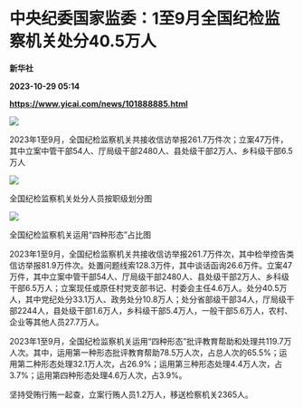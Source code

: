 # 中央纪委国家监委：1至9月全国纪检监察机关处分40.5万人
**新华社**

**2023-10-29 05:14**

**https://www.yicai.com/news/101888885.html**

![](https://imgcdn.yicai.com/uppics/slides/2023/10/18284366171594785e4de5369652f962.jpg)

2023年1至9月，全国纪检监察机关共接收信访举报261.7万件次；立案47万件，其中立案中管干部54人、厅局级干部2480人、县处级干部2万人、乡科级干部6.5万人

![](https://imgcdn.yicai.com/uppics/images/2023/10/582c25f4d335d2ae7e01b21689f77ab3.jpg)

全国纪检监察机关处分人员按职级划分图

![](https://imgcdn.yicai.com/uppics/images/2023/10/e6f79f1e736805fbaeb722471df9cf03.jpg)

全国纪检监察机关运用“四种形态”占比图

2023年1至9月，全国纪检监察机关共接收信访举报261.7万件次，其中检举控告类信访举报81.9万件次。处置问题线索128.3万件，其中谈话函询26.6万件。立案47万件，其中立案中管干部54人、厅局级干部2480人、县处级干部2万人、乡科级干部6.5万人；立案现任或原任村党支部书记、村委会主任4.6万人。处分40.5万人，其中党纪处分33.1万人、政务处分10.8万人；处分省部级干部34人，厅局级干部2244人，县处级干部1.6万人，乡科级干部5.4万人，一般干部5.6万人，农村、企业等其他人员27.7万人。

2023年1至9月，全国纪检监察机关运用“四种形态”批评教育帮助和处理共119.7万人次。其中，运用第一种形态批评教育帮助78.5万人次，占总人次的65.5%；运用第二种形态处理32.1万人次，占26.9%；运用第三种形态处理4.4万人次，占3.7%；运用第四种形态处理4.6万人次，占3.9%。

坚持受贿行贿一起查，立案行贿人员1.2万人，移送检察机关2365人。